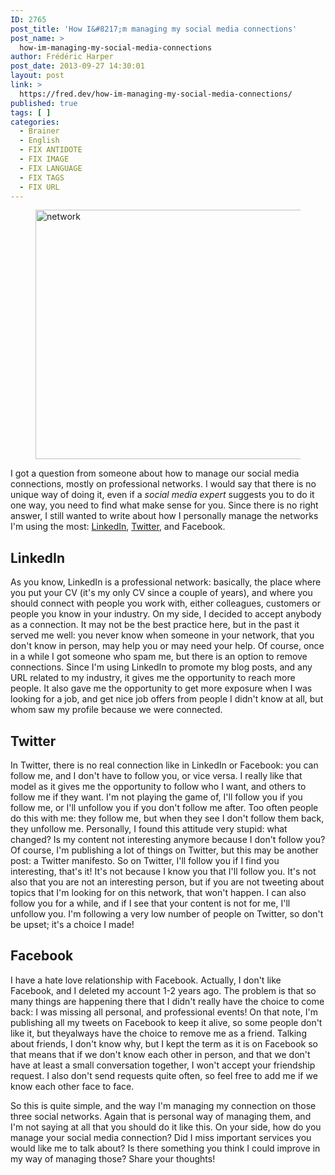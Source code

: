 ```yaml
---
ID: 2765
post_title: 'How I&#8217;m managing my social media connections'
post_name: >
  how-im-managing-my-social-media-connections
author: Frédéric Harper
post_date: 2013-09-27 14:30:01
layout: post
link: >
  https://fred.dev/how-im-managing-my-social-media-connections/
published: true
tags: [ ]
categories:
  - Brainer
  - English
  - FIX ANTIDOTE
  - FIX IMAGE
  - FIX LANGUAGE
  - FIX TAGS
  - FIX URL
---
```

<figure><img alt="network" src="http://fred.dev/wp-content/uploads/2013/09/network.jpg" width="600" height="399"/></figure><p>I got a question from someone about how to manage our social media connections, mostly on professional networks. I would say that there is no unique way of doing it, even if a <em>social media expert</em> suggests you to do it one way, you need to find what make sense for you. Since there is no right answer, I still wanted to write about how I personally manage the networks I'm using the most: <a href="https://www.linkedin.com/in/fredericharper" target="_blank" rel="noopener noreferrer">LinkedIn</a>, <a href="https://twitter.com/fharper" target="_blank" rel="noopener noreferrer">Twitter</a>, and Facebook.</p><h2>LinkedIn</h2><p>As you know, LinkedIn is a professional network: basically, the place where you put your CV (it's my only CV since a couple of years), and where you should connect with people you work with, either colleagues, customers or people you know in your industry. On my side, I decided to accept anybody as a connection. It may not be the best practice here, but in the past it served me well: you never know when someone in your network, that you don't know in person, may help you or may need your help. Of course, once in a while I got someone who spam me, but there is an option to remove connections. Since I'm using LinkedIn to promote my blog posts, and any URL related to my industry, it gives me the opportunity to reach more people. It also gave me the opportunity to get more exposure when I was looking for a job, and get nice job offers from people I didn't know at all, but whom saw my profile because we were connected.</p><h2>Twitter</h2><p>In Twitter, there is no real connection like in LinkedIn or Facebook: you can follow me, and I don't have to follow you, or vice versa. I really like that model as it gives me the opportunity to follow who I want, and others to follow me if they want. I'm not playing the game of, I'll follow you if you follow me, or I'll unfollow you if you don't follow me after. Too often people do this with me: they follow me, but when they see I don't follow them back, they unfollow me. Personally, I found this attitude very stupid: what changed? Is my content not interesting anymore because I don't follow you? Of course, I'm publishing a lot of things on Twitter, but this may be another post: a Twitter manifesto. So on Twitter, I'll follow you if I find you interesting, that's it! It's not because I know you that I'll follow you. It's not also that you are not an interesting person, but if you are not tweeting about topics that I'm looking for on this network, that won't happen. I can also follow you for a while, and if I see that your content is not for me, I'll unfollow you. I'm following a very low number of people on Twitter, so don't be upset; it's a choice I made!</p><h2>Facebook</h2><p>I have a hate love relationship with Facebook. Actually, I don't like Facebook, and I deleted my account 1-2 years ago. The problem is that so many things are happening there that I didn't really have the choice to come back: I was missing all personal, and professional events! On that note, I'm publishing all my tweets on Facebook to keep it alive, so some people don't like it, but theyalways have the choice to remove me as a friend. Talking about friends, I don't know why, but I kept the term as it is on Facebook so that means that if we don't know each other in person, and that we don't have at least a small conversation together, I won't accept your friendship request. I also don't send requests quite often, so feel free to add me if we know each other face to face.</p><p>So this is quite simple, and the way I'm managing my connection on those three social networks. Again that is personal way of managing them, and I'm not saying at all that you should do it like this. On your side, how do you manage your social media connection? Did I miss important services you would like me to talk about? Is there something you think I could improve in my way of managing those? Share your thoughts!</p> 
